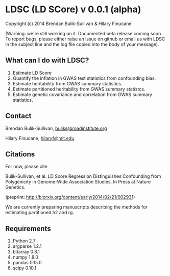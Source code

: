 LDSC (LD SCore) v 0.0.1 (alpha)
==============================

Copyright (c) 2014 Brendan Bulik-Sullivan & Hilary Finucane

(Warning: we're still working on it. Documented beta release coming soon. To report bugs, please either raise an issue on github or email us with LDSC in the subject line and the log file copied into the body of your message).

What can I do with LDSC?
---------------------

1. Estimate LD Score
2. Quantify the inflation in GWAS test statistics from confounding bias.
3. Estimate heritability from GWAS summary statistics.
4. Estimate partitioned heritability from GWAS summary statistcs.
5. Estimate genetic covariance and correlation from GWAS summary statistics.

Contact
-------

Brendan Bulik-Sullivan, bulik@broadinstitute.org

Hilary Finucane, hilaryf@mit.edu

Citations
---------

For now, please cite

Bulik-Sullivan, et al. LD Score Regression Distinguishes Confounding from Polygenicity in Genome-Wide Association Studies.
In Press at Nature Genetics.

(preprint: http://biorxiv.org/content/early/2014/02/21/002931)

We are currently preparing manuscripts describing the methods for estimating partitioned h2 and rg.

Requirements
------------

1. Python 2.7
2. argparse 1.2.1
3. bitarray 0.8.1
4. numpy 1.8.0
5. pandas 0.15.0
6. scipy 0.10.1

